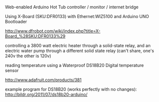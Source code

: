Web-enabled Arduino Hot Tub controller / monitor / internet bridge

Using X-Board (SKU:DFR0133) with Ethernet:WIZ5100 and Arduino UNO Bootloader

http://www.dfrobot.com/wiki/index.php?title=X-Board_%28SKU:DFR0133%29

controlling a 3800 watt electric heater through a solid-state relay, and an electric water pump through a different solid state relay (can't share, one's 240v the other is 120v)

reading temperature using a Waterproof DS18B20 Digital temperature sensor

http://www.adafruit.com/products/381

example program for DS18B20 (works perfectly with no changes):
http://bildr.org/2011/07/ds18b20-arduino/
